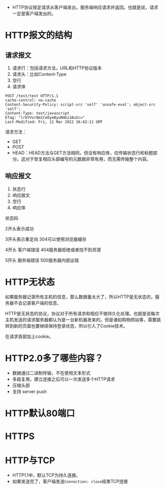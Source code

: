 - HTTP协议规定请求从客户端发出，服务端响应请求并返回。也就是说，请求一定是客户端发出的。

# HTTP报文的结构

## 请求报文



1. 请求行：包括请求方法，URL和HTTP协议版本
2. 请求头：比如Content-Type
3. 空行
4. 请求体

```http
POST /test/test HTTP/1.1
cache-control: no-cache
Content-Security-Policy: script-src 'self' 'unsafe-eval'; object-src 'self';
Content-Type: text/javascript
ETag: "lrbYVvrQm1CeOyeByuRHGi3AuIc="
Last-Modified: Fri, 11 Mar 2022 16:42:11 GMT
```



请求方法：

- GET
- POST
- HEAD：HEAD方法与GET方法相同，但没有响应体，仅传输状态行和标题部分。这对于恢复相应头部编写的元数据非常有用，而无需传输整个内容。

## 响应报文

1. 状态行
2. 响应报文
3. 空行
4. 响应体





状态码

2开头表示成功

3开头表示重定向 304可以使用浏览器缓存

4开头 客户端错误 404服务器拒绝或者找不到资源

5开头 服务端错误 500服务器内部出错



# HTTP无状态

如果服务器记录所有主机的信息，那么数据量太大了，所以HTTP是无状态的，服务器不会记录客户端的信息、

HTTP是无状态的协议，协议对于所有请求和相应不做持久化处理。也就是说每次主机发送的请求服务器都认为是一台新机器发来的。但是诸如购物网站等，需要跳转到新的页面也要继续保持登录状态，所以引入了Cookie技术。

在请求首部加上cookie。

# HTTP2.0多了哪些内容？

- 数据通过二进制传输，不在使用文本形式
- 多路复用，建立连接之后可以一次发送多个HTTP请求
- 压缩头部
- 支持 server push

# HTTP默认80端口



# HTTPS



# HTTP与TCP



- HTTP1.1中，默认TCP为持久连接。
- 如果发送完了，客户端发送`Connection: close`结束TCP连接
